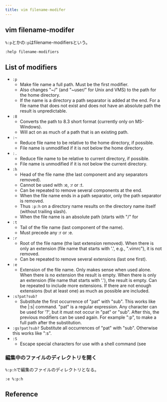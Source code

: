 ```yaml
---
title: vim filename-modifer
---
```


## vim filename-modifer

`%:p`とかの`:p`はfilename-modifiersという。

```
:help filename-modifiers
```

## List of modifiers

* `:p`
    * Make file name a full path.  Must be the first modifier.
    * Also changes "~/" (and "~user/" for Unix and VMS) to the path for the home directory. 
    * If the name is a directory a path separator is added at the end.  For a file name that does not exist and does not have an absolute path the result is unpredictable.  
* `:8`
    * Converts the path to 8.3 short format (currently only on MS-Windows). 
    * Will act on as much of a path that is an existing path.
* `:~`
    * Reduce file name to be relative to the home directory, if possible.
    * File name is unmodified if it is not below the home directory.
* `:.`
    * Reduce file name to be relative to current directory, if possible.
    * File name is unmodified if it is not below the current directory.
* `:h`
    * Head of the file name (the last component and any separators removed).
    * Cannot be used with :e, :r or :t.
    * Can be repeated to remove several components at the end.
    * When the file name ends in a path separator, only the path separator is removed.
    * Thus `:p:h` on a directory name results on the directory name itself (without trailing slash).
    * When the file name is an absolute path (starts with "/" for
* `:t`
    * Tail of the file name (last component of the name).
    * Must precede any :r or :e.
* `:r`
    * Root of the file name (the last extension removed).  When there is only an extension (file name that starts with '.', e.g., ".vimrc"), it is not removed.
    * Can be repeated to remove several extensions (last one first).
* `:e`
    * Extension of the file name.  Only makes sense when used alone.  When there is no extension the result is empty.
    When there is only an extension (file name that starts with
    '.'), the result is empty.  Can be repeated to include more
    extensions.  If there are not enough extensions (but at least
    one) as much as possible are included.
* `:s?pat?sub?`
    * Substitute the first occurrence of "pat" with "sub".  This
    works like the |:s| command.  "pat" is a regular expression.
    Any character can be used for '?', but it must not occur in
    "pat" or "sub".
    After this, the previous modifiers can be used again.  For
    example ":p", to make a full path after the substitution.
* `:gs?pat?sub?`
    Substitute all occurrences of "pat" with "sub".  Otherwise
    this works like ":s".
* `:S`
    * Escape special characters for use with a shell command (see


### 編集中のファイルのディレクトリを開く
`%:p:h`で編集のファイルのディレクトリとなる。

```
:e %:p:h
```

## Reference
